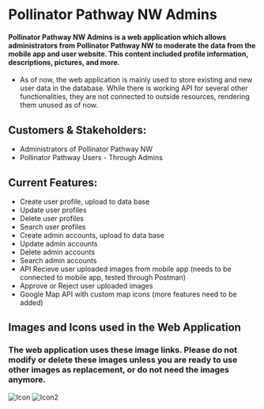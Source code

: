# Pollinator Pathway NW Admins
#### Pollinator Pathway NW Admins is a web application which allows administrators from Pollinator Pathway NW to moderate the data from the mobile app and user website. This content included profile information, descriptions, pictures, and more.
- As of now, the web application is mainly used to store existing and new user data in the database. While there is working API for several other functionalities, they are not connected to outside resources, rendering them unused as of now.
## Customers & Stakeholders:
- Administrators of Pollinator Pathway NW
- Pollinator Pathway Users - Through Admins 
## Current Features: 
- Create user profile, upload to data base
- Update user profiles 
- Delete user profiles 
- Search user profiles
- Create admin accounts, upload to data base
- Update admin accounts 
- Delete admin accounts 
- Search admin accounts 
- API Recieve user uploaded images from mobile app (needs to be connected to mobile app, tested through Postman)
- Approve or Reject user uploaded images
- Google Map API with custom map icons (more features need to be added)
## Images and Icons used in the Web Application
### The web application uses these image links. Please do not modify or delete these images unless you are ready to use other images as replacement, or do not need the images anymore.
![Icon](https://user-images.githubusercontent.com/67928730/172041007-b16b5c3e-2847-4dbf-8086-0ddc62bc34d7.png)
![Icon2](https://user-images.githubusercontent.com/67928730/172041077-92403997-aa07-4c54-ba08-b8c76b25d7da.png)

